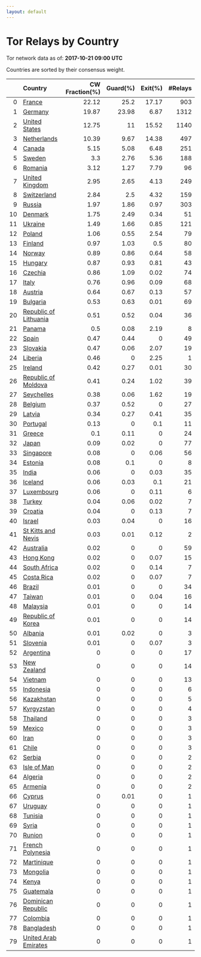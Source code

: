 ```yaml
---
layout: default
---
```



# Tor Relays by Country

Tor network data as of: **2017-10-21 09:00 UTC**

Countries are sorted by their consensus weight.

|    | Country                                                                  |   CW Fraction(%) |   Guard(%) |   Exit(%) |   #Relays |
|---:|:-------------------------------------------------------------------------|-----------------:|-----------:|----------:|----------:|
|  0 | [France](https://atlas.torproject.org/#search/country:fr)                |            22.12 |      25.2  |     17.17 |       903 |
|  1 | [Germany](https://atlas.torproject.org/#search/country:de)               |            19.87 |      23.98 |      6.87 |      1312 |
|  2 | [United States](https://atlas.torproject.org/#search/country:us)         |            12.75 |      11    |     15.52 |      1140 |
|  3 | [Netherlands](https://atlas.torproject.org/#search/country:nl)           |            10.39 |       9.67 |     14.38 |       497 |
|  4 | [Canada](https://atlas.torproject.org/#search/country:ca)                |             5.15 |       5.08 |      6.48 |       251 |
|  5 | [Sweden](https://atlas.torproject.org/#search/country:se)                |             3.3  |       2.76 |      5.36 |       188 |
|  6 | [Romania](https://atlas.torproject.org/#search/country:ro)               |             3.12 |       1.27 |      7.79 |        96 |
|  7 | [United Kingdom](https://atlas.torproject.org/#search/country:gb)        |             2.95 |       2.65 |      4.13 |       249 |
|  8 | [Switzerland](https://atlas.torproject.org/#search/country:ch)           |             2.84 |       2.5  |      4.32 |       159 |
|  9 | [Russia](https://atlas.torproject.org/#search/country:ru)                |             1.97 |       1.86 |      0.97 |       303 |
| 10 | [Denmark](https://atlas.torproject.org/#search/country:dk)               |             1.75 |       2.49 |      0.34 |        51 |
| 11 | [Ukraine](https://atlas.torproject.org/#search/country:ua)               |             1.49 |       1.66 |      0.85 |       121 |
| 12 | [Poland](https://atlas.torproject.org/#search/country:pl)                |             1.06 |       0.55 |      2.54 |        79 |
| 13 | [Finland](https://atlas.torproject.org/#search/country:fi)               |             0.97 |       1.03 |      0.5  |        80 |
| 14 | [Norway](https://atlas.torproject.org/#search/country:no)                |             0.89 |       0.86 |      0.64 |        58 |
| 15 | [Hungary](https://atlas.torproject.org/#search/country:hu)               |             0.87 |       0.93 |      0.81 |        43 |
| 16 | [Czechia](https://atlas.torproject.org/#search/country:cz)               |             0.86 |       1.09 |      0.02 |        74 |
| 17 | [Italy](https://atlas.torproject.org/#search/country:it)                 |             0.76 |       0.96 |      0.09 |        68 |
| 18 | [Austria](https://atlas.torproject.org/#search/country:at)               |             0.64 |       0.67 |      0.13 |        57 |
| 19 | [Bulgaria](https://atlas.torproject.org/#search/country:bg)              |             0.53 |       0.63 |      0.01 |        69 |
| 20 | [Republic of Lithuania](https://atlas.torproject.org/#search/country:lt) |             0.51 |       0.52 |      0.04 |        36 |
| 21 | [Panama](https://atlas.torproject.org/#search/country:pa)                |             0.5  |       0.08 |      2.19 |         8 |
| 22 | [Spain](https://atlas.torproject.org/#search/country:es)                 |             0.47 |       0.44 |      0    |        49 |
| 23 | [Slovakia](https://atlas.torproject.org/#search/country:sk)              |             0.47 |       0.06 |      2.07 |        19 |
| 24 | [Liberia](https://atlas.torproject.org/#search/country:lr)               |             0.46 |       0    |      2.25 |         1 |
| 25 | [Ireland](https://atlas.torproject.org/#search/country:ie)               |             0.42 |       0.27 |      0.01 |        30 |
| 26 | [Republic of Moldova](https://atlas.torproject.org/#search/country:md)   |             0.41 |       0.24 |      1.02 |        39 |
| 27 | [Seychelles](https://atlas.torproject.org/#search/country:sc)            |             0.38 |       0.06 |      1.62 |        19 |
| 28 | [Belgium](https://atlas.torproject.org/#search/country:be)               |             0.37 |       0.52 |      0    |        27 |
| 29 | [Latvia](https://atlas.torproject.org/#search/country:lv)                |             0.34 |       0.27 |      0.41 |        35 |
| 30 | [Portugal](https://atlas.torproject.org/#search/country:pt)              |             0.13 |       0    |      0.1  |        11 |
| 31 | [Greece](https://atlas.torproject.org/#search/country:gr)                |             0.1  |       0.11 |      0    |        24 |
| 32 | [Japan](https://atlas.torproject.org/#search/country:jp)                 |             0.09 |       0.02 |      0    |        77 |
| 33 | [Singapore](https://atlas.torproject.org/#search/country:sg)             |             0.08 |       0    |      0.06 |        56 |
| 34 | [Estonia](https://atlas.torproject.org/#search/country:ee)               |             0.08 |       0.1  |      0    |         8 |
| 35 | [India](https://atlas.torproject.org/#search/country:in)                 |             0.06 |       0    |      0.03 |        35 |
| 36 | [Iceland](https://atlas.torproject.org/#search/country:is)               |             0.06 |       0.03 |      0.1  |        21 |
| 37 | [Luxembourg](https://atlas.torproject.org/#search/country:lu)            |             0.06 |       0    |      0.11 |         6 |
| 38 | [Turkey](https://atlas.torproject.org/#search/country:tr)                |             0.04 |       0.06 |      0.02 |         7 |
| 39 | [Croatia](https://atlas.torproject.org/#search/country:hr)               |             0.04 |       0    |      0.13 |         7 |
| 40 | [Israel](https://atlas.torproject.org/#search/country:il)                |             0.03 |       0.04 |      0    |        16 |
| 41 | [St Kitts and Nevis](https://atlas.torproject.org/#search/country:kn)    |             0.03 |       0.01 |      0.12 |         2 |
| 42 | [Australia](https://atlas.torproject.org/#search/country:au)             |             0.02 |       0    |      0    |        59 |
| 43 | [Hong Kong](https://atlas.torproject.org/#search/country:hk)             |             0.02 |       0    |      0.07 |        15 |
| 44 | [South Africa](https://atlas.torproject.org/#search/country:za)          |             0.02 |       0    |      0.14 |         7 |
| 45 | [Costa Rica](https://atlas.torproject.org/#search/country:cr)            |             0.02 |       0    |      0.07 |         7 |
| 46 | [Brazil](https://atlas.torproject.org/#search/country:br)                |             0.01 |       0    |      0    |        34 |
| 47 | [Taiwan](https://atlas.torproject.org/#search/country:tw)                |             0.01 |       0    |      0.04 |        16 |
| 48 | [Malaysia](https://atlas.torproject.org/#search/country:my)              |             0.01 |       0    |      0    |        14 |
| 49 | [Republic of Korea](https://atlas.torproject.org/#search/country:kr)     |             0.01 |       0    |      0    |        14 |
| 50 | [Albania](https://atlas.torproject.org/#search/country:al)               |             0.01 |       0.02 |      0    |         3 |
| 51 | [Slovenia](https://atlas.torproject.org/#search/country:si)              |             0.01 |       0    |      0.07 |         3 |
| 52 | [Argentina](https://atlas.torproject.org/#search/country:ar)             |             0    |       0    |      0    |        17 |
| 53 | [New Zealand](https://atlas.torproject.org/#search/country:nz)           |             0    |       0    |      0    |        14 |
| 54 | [Vietnam](https://atlas.torproject.org/#search/country:vn)               |             0    |       0    |      0    |        13 |
| 55 | [Indonesia](https://atlas.torproject.org/#search/country:id)             |             0    |       0    |      0    |         6 |
| 56 | [Kazakhstan](https://atlas.torproject.org/#search/country:kz)            |             0    |       0    |      0    |         5 |
| 57 | [Kyrgyzstan](https://atlas.torproject.org/#search/country:kg)            |             0    |       0    |      0    |         4 |
| 58 | [Thailand](https://atlas.torproject.org/#search/country:th)              |             0    |       0    |      0    |         3 |
| 59 | [Mexico](https://atlas.torproject.org/#search/country:mx)                |             0    |       0    |      0    |         3 |
| 60 | [Iran](https://atlas.torproject.org/#search/country:ir)                  |             0    |       0    |      0    |         3 |
| 61 | [Chile](https://atlas.torproject.org/#search/country:cl)                 |             0    |       0    |      0    |         3 |
| 62 | [Serbia](https://atlas.torproject.org/#search/country:rs)                |             0    |       0    |      0    |         2 |
| 63 | [Isle of Man](https://atlas.torproject.org/#search/country:im)           |             0    |       0    |      0    |         2 |
| 64 | [Algeria](https://atlas.torproject.org/#search/country:dz)               |             0    |       0    |      0    |         2 |
| 65 | [Armenia](https://atlas.torproject.org/#search/country:am)               |             0    |       0    |      0    |         2 |
| 66 | [Cyprus](https://atlas.torproject.org/#search/country:cy)                |             0    |       0.01 |      0    |         1 |
| 67 | [Uruguay](https://atlas.torproject.org/#search/country:uy)               |             0    |       0    |      0    |         1 |
| 68 | [Tunisia](https://atlas.torproject.org/#search/country:tn)               |             0    |       0    |      0    |         1 |
| 69 | [Syria](https://atlas.torproject.org/#search/country:sy)                 |             0    |       0    |      0    |         1 |
| 70 | [Runion](https://atlas.torproject.org/#search/country:re)                |             0    |       0    |      0    |         1 |
| 71 | [French Polynesia](https://atlas.torproject.org/#search/country:pf)      |             0    |       0    |      0    |         1 |
| 72 | [Martinique](https://atlas.torproject.org/#search/country:mq)            |             0    |       0    |      0    |         1 |
| 73 | [Mongolia](https://atlas.torproject.org/#search/country:mn)              |             0    |       0    |      0    |         1 |
| 74 | [Kenya](https://atlas.torproject.org/#search/country:ke)                 |             0    |       0    |      0    |         1 |
| 75 | [Guatemala](https://atlas.torproject.org/#search/country:gt)             |             0    |       0    |      0    |         1 |
| 76 | [Dominican Republic](https://atlas.torproject.org/#search/country:do)    |             0    |       0    |      0    |         1 |
| 77 | [Colombia](https://atlas.torproject.org/#search/country:co)              |             0    |       0    |      0    |         1 |
| 78 | [Bangladesh](https://atlas.torproject.org/#search/country:bd)            |             0    |       0    |      0    |         1 |
| 79 | [United Arab Emirates](https://atlas.torproject.org/#search/country:ae)  |             0    |       0    |      0    |         1 |